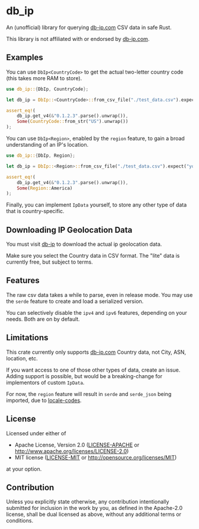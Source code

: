 # db_ip

An (unofficial) library for querying [db-ip.com](https://db-ip.com/) CSV data in safe Rust.

This library is not affiliated with or endorsed by [db-ip.com](https://db-ip.com/).

## Examples

You can use `DbIp<CountryCode>` to get the actual two-letter country code (this takes more RAM to store).

```rust
use db_ip::{DbIp, CountryCode};

let db_ip = DbIp::<CountryCode>::from_csv_file("./test_data.csv").expect("you must download data.csv");

assert_eq!(
    db_ip.get_v4(&"0.1.2.3".parse().unwrap()),
    Some(CountryCode::from_str("US").unwrap())
);
```

You can use `DbIp<Region>`, enabled by the `region` feature, to gain a broad understanding of an IP's location.

```rust
use db_ip::{DbIp, Region};

let db_ip = DbIp::<Region>::from_csv_file("./test_data.csv").expect("you must download data.csv");

assert_eq!(
    db_ip.get_v4(&"0.1.2.3".parse().unwrap()),
    Some(Region::America)
);
```

Finally, you can implement `IpData` yourself, to store any other type of data that is country-specific.

## Downloading IP Geolocation Data

You must visit [db-ip](https://db-ip.com/db/download/ip-to-country-lite) to download the actual ip geolocation data.

Make sure you select the Country data in CSV format. The "lite" data is currently free, but subject to terms.

## Features

The raw csv data takes a while to parse, even in release mode. You may use
the `serde` feature to create and load a serialized version.

You can selectively disable the `ipv4` and `ipv6` features, depending on your needs. Both are
on by default.

## Limitations

This crate currently only supports [db-ip.com](https://db-ip.com/) Country data, not City, ASN, location, etc.

If you want access to one of those other types of data, create an issue. Adding support is possible,
but would be a breaking-change for implementors of custom `IpData`.

For now, the `region` feature will result in `serde` and `serde_json` being imported, due to [locale-codes](https://github.com/johnstonskj/locale-codes).

## License

Licensed under either of

 * Apache License, Version 2.0
   ([LICENSE-APACHE](LICENSE-APACHE) or http://www.apache.org/licenses/LICENSE-2.0)
 * MIT license
   ([LICENSE-MIT](LICENSE-MIT) or http://opensource.org/licenses/MIT)

at your option.

## Contribution

Unless you explicitly state otherwise, any contribution intentionally submitted
for inclusion in the work by you, as defined in the Apache-2.0 license, shall be
dual licensed as above, without any additional terms or conditions.